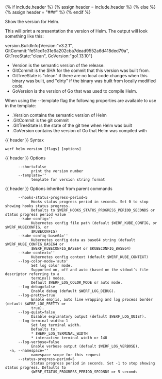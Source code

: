 {% if include.header %}
{% assign header = include.header %}
{% else %}
{% assign header = "###" %}
{% endif %}

Show the version for Helm.

This will print a representation the version of Helm.
The output will look something like this:

version.BuildInfo{Version:&#34;v3.2.1&#34;, GitCommit:&#34;fe51cd1e31e6a202cba7dead9552a6d418ded79a&#34;, GitTreeState:&#34;clean&#34;, GoVersion:&#34;go1.13.10&#34;}

- Version is the semantic version of the release.
- GitCommit is the SHA for the commit that this version was built from.
- GitTreeState is &#34;clean&#34; if there are no local code changes when this binary was
  built, and &#34;dirty&#34; if the binary was built from locally modified code.
- GoVersion is the version of Go that was used to compile Helm.

When using the --template flag the following properties are available to use in
the template:

- .Version contains the semantic version of Helm
- .GitCommit is the git commit
- .GitTreeState is the state of the git tree when Helm was built
- .GoVersion contains the version of Go that Helm was compiled with


{{ header }} Syntax

```shell
werf helm version [flags] [options]
```

{{ header }} Options

```shell
      --short=false
            print the version number
      --template=''
            template for version string format
```

{{ header }} Options inherited from parent commands

```shell
      --hooks-status-progress-period=5
            Hooks status progress period in seconds. Set 0 to stop showing hooks status progress.   
            Defaults to $WERF_HOOKS_STATUS_PROGRESS_PERIOD_SECONDS or status progress period value
      --kube-config=''
            Kubernetes config file path (default $WERF_KUBE_CONFIG, or $WERF_KUBECONFIG, or         
            $KUBECONFIG)
      --kube-config-base64=''
            Kubernetes config data as base64 string (default $WERF_KUBE_CONFIG_BASE64 or            
            $WERF_KUBECONFIG_BASE64 or $KUBECONFIG_BASE64)
      --kube-context=''
            Kubernetes config context (default $WERF_KUBE_CONTEXT)
      --log-color-mode='auto'
            Set log color mode.
            Supported on, off and auto (based on the stdout’s file descriptor referring to a        
            terminal) modes.
            Default $WERF_LOG_COLOR_MODE or auto mode.
      --log-debug=false
            Enable debug (default $WERF_LOG_DEBUG).
      --log-pretty=true
            Enable emojis, auto line wrapping and log process border (default $WERF_LOG_PRETTY or   
            true).
      --log-quiet=false
            Disable explanatory output (default $WERF_LOG_QUIET).
      --log-terminal-width=-1
            Set log terminal width.
            Defaults to:
            * $WERF_LOG_TERMINAL_WIDTH
            * interactive terminal width or 140
      --log-verbose=false
            Enable verbose output (default $WERF_LOG_VERBOSE).
  -n, --namespace=''
            namespace scope for this request
      --status-progress-period=5
            Status progress period in seconds. Set -1 to stop showing status progress. Defaults to  
            $WERF_STATUS_PROGRESS_PERIOD_SECONDS or 5 seconds
```


